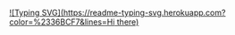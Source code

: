 
[![Typing SVG](https://readme-typing-svg.herokuapp.com?color=%2336BCF7&lines=Hi there)](https://git.io/typing-svg)
